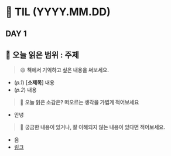 # :pencil: TIL (YYYY.MM.DD)
## DAY 1
:book: 오늘 읽은 범위 : 주제
---
> :smile: **책에서 기억하고 싶은 내용을 써보세요.**
 - (_p.1_) [__소제목__] 내용
 - (_p.2_) 내용
 
> :thinking: **오늘 읽은 소감은? 떠오르는 생각을 가볍게 적어보세요**
- 안녕

> :mag_right: **궁금한 내용이 있거나, 잘 이해되지 않는 내용이 있다면 적어보세요.**
 - 음
 - [링크](./README.md)
 
